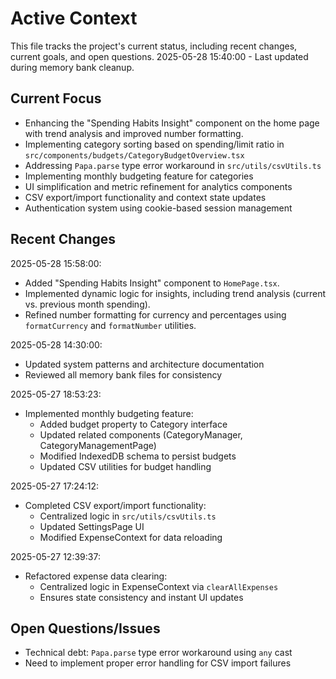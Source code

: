 # Active Context

This file tracks the project's current status, including recent changes, current goals, and open questions.
2025-05-28 15:40:00 - Last updated during memory bank cleanup.

## Current Focus

- Enhancing the "Spending Habits Insight" component on the home page with trend analysis and improved number formatting.
- Implementing category sorting based on spending/limit ratio in `src/components/budgets/CategoryBudgetOverview.tsx`
- Addressing `Papa.parse` type error workaround in `src/utils/csvUtils.ts`
- Implementing monthly budgeting feature for categories
- UI simplification and metric refinement for analytics components
- CSV export/import functionality and context state updates
- Authentication system using cookie-based session management

## Recent Changes

2025-05-28 15:58:00:

- Added "Spending Habits Insight" component to `HomePage.tsx`.
- Implemented dynamic logic for insights, including trend analysis (current vs. previous month spending).
- Refined number formatting for currency and percentages using `formatCurrency` and `formatNumber` utilities.

2025-05-28 14:30:00:

- Updated system patterns and architecture documentation
- Reviewed all memory bank files for consistency

2025-05-27 18:53:23:

- Implemented monthly budgeting feature:
  - Added budget property to Category interface
  - Updated related components (CategoryManager, CategoryManagementPage)
  - Modified IndexedDB schema to persist budgets
  - Updated CSV utilities for budget handling

2025-05-27 17:24:12:

- Completed CSV export/import functionality:
  - Centralized logic in `src/utils/csvUtils.ts`
  - Updated SettingsPage UI
  - Modified ExpenseContext for data reloading

2025-05-27 12:39:37:

- Refactored expense data clearing:
  - Centralized logic in ExpenseContext via `clearAllExpenses`
  - Ensures state consistency and instant UI updates

## Open Questions/Issues

- Technical debt: `Papa.parse` type error workaround using `any` cast
- Need to implement proper error handling for CSV import failures
